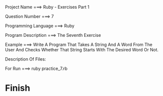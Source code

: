 Project Name ===> Ruby - Exercises Part 1

Question Number ===> 7

Programming Language ===> Ruby

Program Description ===> The Seventh Exercise

Example ===> Write A Program That Takes A String And A Word From The User And Checks Whether That String Starts With The Desired Word Or Not.

Description Of Files:

For Run ===> ruby practice_7.rb

# Finish
